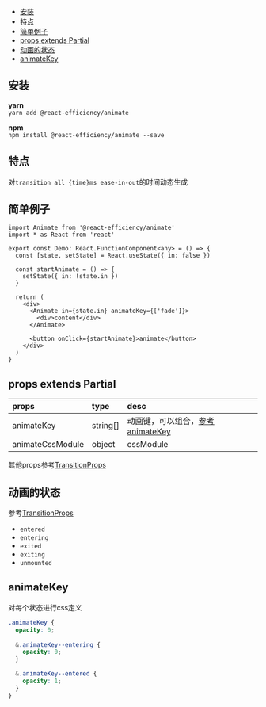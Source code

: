 <!-- toc -->
- [安装](#%e5%ae%89%e8%a3%85)
- [特点](#%e7%89%b9%e7%82%b9)
- [简单例子](#%e7%ae%80%e5%8d%95%e4%be%8b%e5%ad%90)
- [props extends Partial<TransitionProps>](#props-extends-partialtransitionprops)
- [动画的状态](#%e5%8a%a8%e7%94%bb%e7%9a%84%e7%8a%b6%e6%80%81)
- [animateKey](#animatekey)
<!-- tocstop -->

## 安装
**yarn**  
`yarn add @react-efficiency/animate`

**npm**  
`npm install @react-efficiency/animate --save`

## 特点
对`transition all {time}ms ease-in-out`的时间动态生成

## 简单例子
```tsx
import Animate from '@react-efficiency/animate'
import * as React from 'react'

export const Demo: React.FunctionComponent<any> = () => {
  const [state, setState] = React.useState({ in: false })

  const startAnimate = () => {
    setState({ in: !state.in })
  }

  return (
    <div>
      <Animate in={state.in} animateKey={['fade']}>
        <div>content</div>
      </Animate>

      <button onClick={startAnimate}>animate</button>
    </div>
  )
}
```

## props extends Partial<TransitionProps>
| props            | type     | desc                                            |
| :--------------- | :------- | :---------------------------------------------- |
| animateKey       | string[] | 动画键，可以组合，[参考animateKey](#animateKey) |
| animateCssModule | object   | cssModule                                       |

其他props参考[TransitionProps](https://reactcommunity.org/react-transition-group/css-transition)

## 动画的状态
参考[TransitionProps](https://reactcommunity.org/react-transition-group/css-transition)
- `entered`
- `entering`
- `exited`
- `exiting`
- `unmounted`

## animateKey
对每个状态进行css定义
```scss
.animateKey {
  opacity: 0;
 
  &.animateKey--entering {
    opacity: 0;
  }

  &.animateKey--entered {
    opacity: 1;
  }
}
```